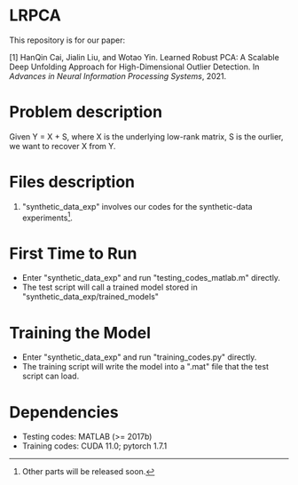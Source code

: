 # LRPCA

This repository is for our paper:

[1] HanQin Cai, Jialin Liu, and Wotao Yin. Learned Robust PCA: A Scalable Deep Unfolding Approach for High-Dimensional Outlier Detection. In *Advances in Neural Information Processing Systems*, 2021.

Problem description
===================
Given Y = X + S, where X is the underlying low-rank matrix, S is the ourlier, we want to recover X from Y. 

Files description
=================
1. "synthetic_data_exp" involves our codes for the synthetic-data experiments[^1].
[^1]: Other parts will be released soon.

First Time to Run
=================
* Enter "synthetic_data_exp" and run "testing_codes_matlab.m" directly.
* The test script will call a trained model stored in "synthetic_data_exp/trained_models"

Training the Model
==================
* Enter "synthetic_data_exp" and run "training_codes.py" directly.
* The training script will write the model into a ".mat" file that the test script can load.

Dependencies
============
* Testing codes: MATLAB (>= 2017b)
* Training codes: CUDA 11.0; pytorch 1.7.1

